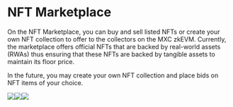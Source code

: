 # NFT Marketplace

On the NFT Marketplace, you can buy and sell listed NFTs or create your own NFT collection to offer to the collectors on the MXC zkEVM. Currently, the marketplace offers official NFTs that are backed by real-world assets (RWAs) thus ensuring that these NFTs are backed by tangible assets to maintain its floor price.&#x20;

In the future, you may create your own NFT collection and place bids on NFT items of your choice.&#x20;

![](https://lh5.googleusercontent.com/PX5jGpmPCDjIi20n1pMdbAbRxhpxwC0rAexNgLOmyHpb6yBl\_Fik-nSzCcTMS\_FzcOR7Mx\_Nh2gLDfHkncZiv2j8rzLqj2MixOW66wKwINf\_UbFmH-VBXAJNBIabBZCu8CfFg3BUzGNLUGI1oRiztUI)![](https://lh3.googleusercontent.com/2JMCMtvtuefl9TvITcJ7tdE8Pyig-dk48zG6qUe-YJqH5HfS8rstF07Cu\_fJjLqQhD8BN3W4tmb8mOi2UMNc5fhqKkECpnVpyyhxR-WSWTsI51yzsmHrPiPJ6KiyQVay8lsNY\_CCcicFQTw0geuqaG4)![](https://lh4.googleusercontent.com/Io7HYD6BiCV4tF1OWE9uq2X-eQcGNgZdz5HImRu7hV4DWmyLUzNNWbiw6a6H0i1LytNBZLrLb9pdxsS4JTYQIOFZestpIfD1WugxCigh6j6vVvqzD3QQF18453\_7Y8AJnPo3NgEGu-rlQUcDftXpcbI)
